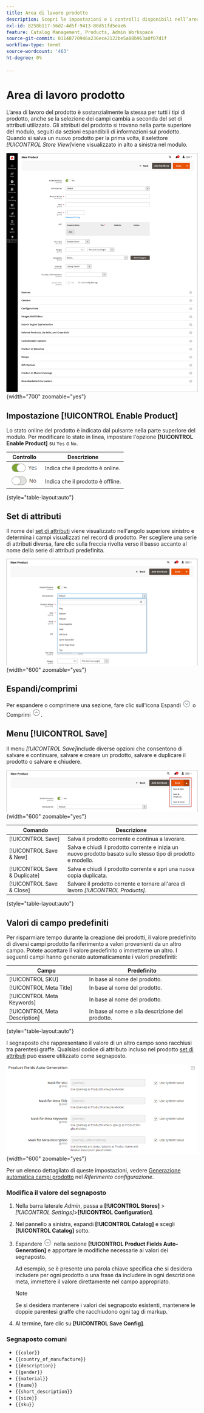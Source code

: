 ```yaml
---
title: Area di lavoro prodotto
description: Scopri le impostazioni e i controlli disponibili nell’area di lavoro del prodotto.
exl-id: 8258b117-56d2-4d5f-9413-80d51fd5eae6
feature: Catalog Management, Products, Admin Workspace
source-git-commit: 01148770946a236ece2122be5a88b963a0f07d1f
workflow-type: tm+mt
source-wordcount: '463'
ht-degree: 0%

---
```


# Area di lavoro prodotto

L’area di lavoro del prodotto è sostanzialmente la stessa per tutti i tipi di prodotto, anche se la selezione dei campi cambia a seconda del set di attributi utilizzato. Gli attributi del prodotto si trovano nella parte superiore del modulo, seguiti da sezioni espandibili di informazioni sul prodotto. Quando si salva un nuovo prodotto per la prima volta, il selettore _[!UICONTROL Store View]_&#x200B;viene visualizzato in alto a sinistra nel modulo.

![Area di lavoro prodotto](./assets/product-workspace-ee.png){width="700" zoomable="yes"}

## Impostazione [!UICONTROL Enable Product]

Lo stato online del prodotto è indicato dal pulsante nella parte superiore del modulo. Per modificare lo stato in linea, impostare l&#39;opzione **[!UICONTROL Enable Product]** su `Yes` o `No`.

| Controllo | Descrizione |
|-------- | ----------- |
| ![Attiva/Disattiva Sì](../assets/toggle-yes.png) | Indica che il prodotto è online. |
| ![Attiva/Disattiva ](../assets/toggle-no.png) | Indica che il prodotto è offline. |

{style="table-layout:auto"}

## Set di attributi

Il nome del [set di attributi](attribute-sets.md) viene visualizzato nell&#39;angolo superiore sinistro e determina i campi visualizzati nel record di prodotto. Per scegliere una serie di attributi diversa, fare clic sulla freccia rivolta verso il basso accanto al nome della serie di attributi predefinita.

![Set di attributi](./assets/product-attribute-set.png){width="600" zoomable="yes"}

## Espandi/comprimi

Per espandere o comprimere una sezione, fare clic sull&#39;icona Espandi ![Selettore di espansione](../assets/icon-display-expand.png) o Comprimi ![Comprimi selettore](../assets/icon-display-collapse.png).

## Menu [!UICONTROL Save]

Il menu _[!UICONTROL Save]_&#x200B;include diverse opzioni che consentono di salvare e continuare, salvare e creare un prodotto, salvare e duplicare il prodotto o salvare e chiudere.

![Salva menu](./assets/product-save-menu.png){width="600" zoomable="yes"}

| Comando | Descrizione |
|--- |--- |
| [!UICONTROL Save] | Salva il prodotto corrente e continua a lavorare. |
| [!UICONTROL Save & New] | Salva e chiudi il prodotto corrente e inizia un nuovo prodotto basato sullo stesso tipo di prodotto e modello. |
| [!UICONTROL Save & Duplicate] | Salva e chiudi il prodotto corrente e apri una nuova copia duplicata. |
| [!UICONTROL Save & Close] | Salvare il prodotto corrente e tornare all&#39;area di lavoro _[!UICONTROL Products]_. |

{style="table-layout:auto"}

## Valori di campo predefiniti

Per risparmiare tempo durante la creazione dei prodotti, il valore predefinito di diversi campi prodotto fa riferimento a valori provenienti da un altro campo. Potete accettare il valore predefinito o immetterne un altro. I seguenti campi hanno generato automaticamente i valori predefiniti:

| Campo | Predefinito |
|----- |------- |
| [!UICONTROL SKU] | In base al nome del prodotto. |
| [!UICONTROL Meta Title] | In base al nome del prodotto. |
| [!UICONTROL Meta Keywords] | In base al nome del prodotto. |
| [!UICONTROL Meta Description] | In base al nome e alla descrizione del prodotto. |

{style="table-layout:auto"}

I segnaposto che rappresentano il valore di un altro campo sono racchiusi tra parentesi graffe. Qualsiasi codice di attributo incluso nel prodotto [set di attributi](attribute-sets.md) può essere utilizzato come segnaposto.

![Generazione automatica campi prodotto](../configuration-reference/catalog/assets/catalog-product-fields-auto-generation.png){width="600" zoomable="yes"}

Per un elenco dettagliato di queste impostazioni, vedere [Generazione automatica campi prodotto](../configuration-reference/catalog/catalog.md#product-fields-auto-generation) nel _Riferimento configurazione_.

### Modifica il valore del segnaposto

1. Nella barra laterale _Admin_, passa a **[!UICONTROL Stores]** > _[!UICONTROL Settings]_>**[!UICONTROL Configuration]**.

1. Nel pannello a sinistra, espandi **[!UICONTROL Catalog]** e scegli **[!UICONTROL Catalog]** sotto.

1. Espandere ![Selettore di espansione](../assets/icon-display-expand.png) nella sezione **[!UICONTROL Product Fields Auto-Generation]** e apportare le modifiche necessarie ai valori dei segnaposto.

   Ad esempio, se è presente una parola chiave specifica che si desidera includere per ogni prodotto o una frase da includere in ogni descrizione meta, immettere il valore direttamente nel campo appropriato.

   >[!NOTE]
   >
   >Se si desidera mantenere i valori dei segnaposto esistenti, mantenere le doppie parentesi graffe che racchiudono ogni tag di markup.

1. Al termine, fare clic su **[!UICONTROL Save Config]**.

### Segnaposto comuni

- `{{color}}`
- `{{country_of_manufacture}}`
- `{{description}}`
- `{{gender}}`
- `{{material}}`
- `{{name}}`
- `{{short_description}}`
- `{{size}}`
- `{{sku}}`
